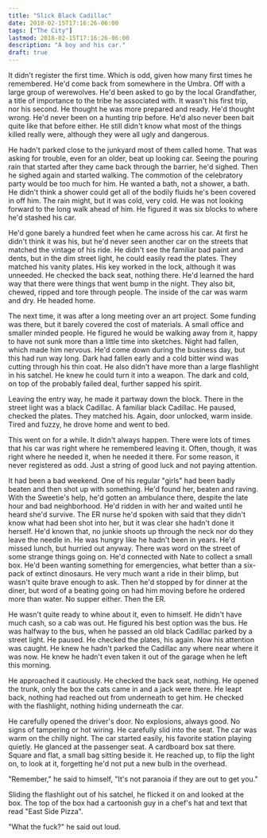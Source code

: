 ```yaml
---
title: "Slick Black Cadillac"
date: 2018-02-15T17:16:26-06:00
tags: ["The City"]
lastmod: 2018-02-15T17:16:26-06:00
description: "A boy and his car."
draft: true
---
```



It didn't register the first time. Which is odd, given how many first times he remembered. He'd come back from somewhere in the Umbra. Off with a large group of werewolves. He'd been asked to go by the local Grandfather, a title of importance to the tribe he associated with. It wasn't his first trip, nor his second. He thought he was more prepared and ready. He'd thought wrong. He'd never been on a hunting trip before. He'd also never been bait quite like that before either. He still didn't know what most of the things killed really were, although they were all ugly and dangerous.

He hadn't parked close to the junkyard most of them called home. That was asking for trouble, even for an older, beat up looking car. Seeing the pouring rain that started after they came back through the barrier, he'd sighed. Then he sighed again and started walking. The commotion of the celebratory party would be too much for him. He wanted a bath, not a shower, a bath. He didn't think a shower could get all of the bodily fluids he's been covered in off him. The rain might, but it was cold, very cold. He was not looking forward to the long walk ahead of him. He figured it was six blocks to where he'd stashed his car.

He'd gone barely a hundred feet when he came across his car. At first he didn't think it was his, but he'd never seen another car on the streets that matched the vintage of his ride. He didn't see the familiar bad paint and dents, but in the dim street light, he could easily read the plates. They matched his vanity plates. His key worked in the lock, although it was unneeded. He checked the back seat, nothing there. He'd learned the hard way that there were things that went bump in the night. They also bit, chewed, ripped and tore through people. The inside of the car was warm and dry. He headed home.

The next time, it was after a long meeting over an art project. Some funding was there, but it barely covered the cost of materials. A small office and smaller minded people. He figured he would be walking away from it, happy to have not sunk more than a little time into sketches. Night had fallen, which made him nervous. He'd come down during the business day, but this had run way long. Dark had fallen early and a cold bitter wind was cutting through his thin coat. He also didn't have more than a large flashlight in his satchel. He knew he could turn it into a weapon. The dark and cold, on top of the probably failed deal, further sapped his spirit. 

Leaving the entry way, he made it partway down the block. There in the street light was a black Cadillac. A familiar black Cadillac. He paused, checked the plates. They matched his. Again, door unlocked, warm inside. Tired and fuzzy, he drove home and went to bed.

This went on for a while. It didn't always happen. There were lots of times that his car was right where he remembered leaving it. Often, though, it was right where he needed it, when he needed it there. For some reason, it never registered as odd. Just a string of good luck and not paying attention.

It had been a bad weekend. One of his regular "girls" had been badly beaten and then shot up with something. He'd found her, beaten and raving. With the Sweetie's help, he'd gotten an ambulance there, despite the late hour and bad neighborhood. He'd ridden in with her and waited until he heard she'd survive. The ER nurse he'd spoken with said that they didn't know what had been shot into her, but it was clear she hadn't done it herself. He'd known that, no junkie shoots up through the neck nor do they leave the needle in. He was hungry like he hadn't been in years. He'd missed lunch, but hurried out anyway. There was word on the street of some strange things going on. He'd connected with Nate to collect a small box. He'd been wanting something for emergencies, what better than a six-pack of extinct dinosaurs. He very much want a ride in their blimp, but wasn't quite brave enough to ask. Then he'd stopped by for dinner at the diner, but word of a beating going on had him moving before he ordered more than water. No supper either. Then the ER. 

He wasn't quite ready to whine about it, even to himself. He didn't have much cash, so a cab was out. He figured his best option was the bus. He was halfway to the bus, when he passed an old black Cadillac parked by a street light. He paused. He checked the plates, his again. Now his attention was caught. He knew he hadn't parked the Cadillac any where near where it was now. He knew he hadn't even taken it out of the garage when he left this morning.

He approached it cautiously. He checked the back seat, nothing. He opened the trunk, only the box the cats came in and a jack were there. He leapt back, nothing had reached out from underneath to get him. He checked with the flashlight, nothing hiding underneath the car.

He carefully opened the driver's door. No explosions, always good. No signs of tampering or hot wiring. He carefully slid into the seat. The car was warm on the chilly night. The car started easily, his favorite station playing quietly. He glanced at the passenger seat. A cardboard box sat there. Square and flat, a small bag sitting beside it. He reached up, to flip the light on, to look at it, forgetting he'd not put a new bulb in the overhead. 

"Remember," he said to himself, "It's not paranoia if they are out to get you."

Sliding the flashlight out of his satchel, he flicked it on and looked at the box. The top of the box had a cartoonish guy in a chef's hat and text that read "East Side Pizza".

"What the fuck?" he said out loud.
